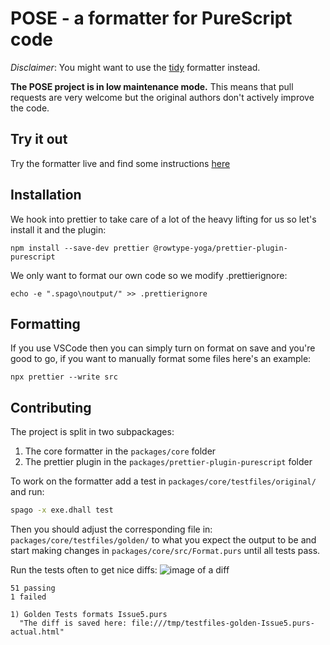 # POSE - a formatter for PureScript code

_Disclaimer_: You might want to use the [tidy](https://github.com/natefaubion/purescript-tidy) formatter instead.

**The POSE project is in low maintenance mode.** This means that pull requests are very welcome but the original authors don't actively improve the code.

## Try it out

Try the formatter live and find some instructions [here](https://pose.rowtype.yoga)

## Installation

We hook into prettier to take care of a lot of the heavy lifting for us so let's install it and the plugin:

```
npm install --save-dev prettier @rowtype-yoga/prettier-plugin-purescript
```

We only want to format our own code so we modify .prettierignore:

```
echo -e ".spago\noutput/" >> .prettierignore
```

## Formatting

If you use VSCode then you can simply turn on format on save and you're good to go, if you want to manually format some files here's an example:

```
npx prettier --write src
```

## Contributing

The project is split in two subpackages:

1. The core formatter in the `packages/core` folder
2. The prettier plugin in the `packages/prettier-plugin-purescript` folder

To work on the formatter add a test in `packages/core/testfiles/original/` and run:

```sh
spago -x exe.dhall test
```

Then you should adjust the corresponding file in: `packages/core/testfiles/golden/` to what you expect the output to be and start making changes in `packages/core/src/Format.purs` until all tests pass.

Run the tests often to get nice diffs:
![image of a diff](../../blob/main/images/diff.png)

```
51 passing
1 failed

1) Golden Tests formats Issue5.purs
  "The diff is saved here: file:///tmp/testfiles-golden-Issue5.purs-actual.html"
```
